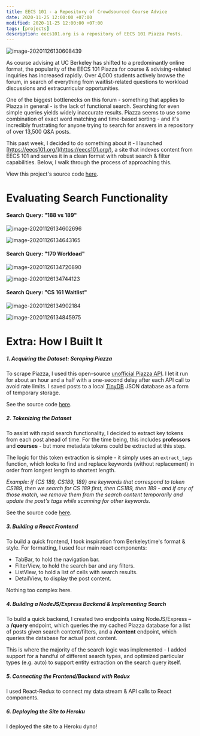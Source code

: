 ```yaml
---
title: EECS 101 - a Repository of Crowdsourced Course Advice
date: 2020-11-25 12:00:00 +07:00
modified: 2020-11-25 12:00:00 +07:00
tags: [projects]
description: eecs101.org is a repository of EECS 101 Piazza Posts.
---
```


![image-20201126130608439](image-20201126130608439.png)

As course advising at UC Berkeley has shifted to a predominantly online format, the popularity of the EECS 101 Piazza for course & advising-related inquiries has increased rapidly. Over 4,000 students actively browse the forum, in search of everything from waitlist-related questions to workload discussions and extracurricular opportunities.

One of the biggest bottlenecks on this forum - something that applies to Piazza in general - is the lack of functional search. Searching for even simple queries yields widely inaccurate results. Piazza seems to use some combination of exact word matching and time-based sorting - and it's incredibly frustrating for anyone trying to search for answers in a repository of over 13,500 Q&A posts.

This past week, I decided to do something about it - I launched [https://eecs101.org/](https://eecs101.org/), a site that indexes content from EECS 101 and serves it in a clean format with robust search & filter capabilities. Below, I walk through the process of approaching this. 

View this project's source code [here](https://github.com/shomilj/Berkeleyspace).

# Evaluating Search Functionality

#### Search Query: "188 vs 189"

![image-20201126134602696](image-20201126134602696.png)

![image-20201126134643165](image-20201126134643165.png)

#### Search Query: "170 Workload"

![image-20201126134720890](image-20201126134720890.png)

![image-20201126134744123](image-20201126134744123.png)

#### Search Query: "CS 161 Waitlist"

![image-20201126134902184](image-20201126134902184.png)

![image-20201126134845975](image-20201126134845975.png)



# Extra: How I Built It

##### 1. Acquiring the Dataset: Scraping Piazza

To scrape Piazza, I used this open-source [unofficial Piazza API](https://github.com/hfaran/piazza-api). I let it run for about an hour and a half with a one-second delay after each API call to avoid rate limits. I saved posts to a local [TinyDB](https://tinydb.readthedocs.io/en/latest/getting-started.html) JSON database as a form of temporary storage.

See the source code [here](https://github.com/shomilj/Berkeleyspace-Preprocessing/blob/master/scrape-piazza.ipynb).

##### 2. Tokenizing the Dataset

To assist with rapid search functionality, I decided to extract key tokens from each post ahead of time. For the time being, this includes **professors** and **courses** - but more metadata tokens could be extracted at this step.

The logic for this token extraction is simple - it simply uses an `extract_tags` function, which looks to find and replace keywords (without replacement) in order from longest length to shortest length. 

*Example: if {CS 189, CS189, 189} are keywords that correspond to token CS189, then we search for CS 189 first, then CS189, then 189 - and if any of those match, we remove them from the search content temporarily and update the post's tags while scanning for other keywords.*

See the source code [here](https://github.com/shomilj/Berkeleyspace-Preprocessing/blob/master/process-piazza.ipynb).

##### 3. Building a React Frontend

To build a quick frontend, I took inspiration from Berkeleytime's format & style. For formatting, I used four main react components:

- TabBar, to hold the navigation bar.
- FilterView, to hold the search bar and any filters.
- ListView, to hold a list of cells with search results.
- DetailView, to display the post content.

Nothing too complex here.

##### 4. Building a NodeJS/Express Backend & Implementing Search

To build a quick backend, I created two endpoints using NodeJS/Express – a **/query** endpoint, which queries the my cached Piazza database for a list of posts given search content/filters, and a **/content** endpoint, which queries the database for actual post content.

This is where the majority of the search logic was implemented - I added support for a handful of different search types, and optimized particular types (e.g. auto) to support entity extraction on the search query itself. 

##### 5. Connecting the Frontend/Backend with Redux

I used React-Redux to connect my data stream & API calls to React components.

##### 6. Deploying the Site to Heroku

I deployed the site to a Heroku dyno!

